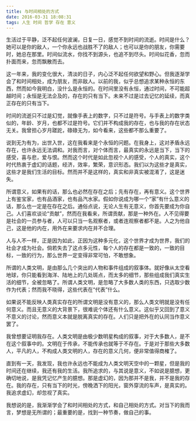 ```yaml
---
title: 与时间相处的方式
date: 2016-03-31 18:08:31
tags: 人生 时间 哲学 存在 意义
---
```


生活过于平静，泛不起任何波澜，日复一日，感觉不到时间的流逝。时间是什么？她可以是你的敌人，一个你永远也战胜不了的敌人；也可以是你的朋友，你需要时，她总在那里。时间似流水，你找不到源头，也追不到尽头。时间似花香，忽而扑面而来，忽而飘散而去。

这一年来，我的变化很大，清淡的日子，内心泛不起任何欲望和野心。但我逐渐学会了和时间相处，成为朋友，而非敌人。以前的我，似乎总想追求某种永恒的东西，然而如今我明白，没什么是永恒的。在时间里没有永恒，通过时间，不可能超越时间；永恒是无法企及的，存在的只有当下。未来不过是过去记忆的延续，而真正存在的只有当下。

时间的流逝只不过是幻觉，就像手表上的数字，只不过是符号。与手表上的数字类似的，年龄、岁月，也都不过是符号。它们并不构成我的存在，也与我的存在状态无关。我曾担心岁月蹉跎，碌碌无为，如今看来，这些都不那么重要了。



说到无为有为，出世入世，这在我看来是个永恒的问题。在我身上，这对矛盾永远存在，也许永远无法调和。对我而言，对个体而言，最真实的永远是当下，当下的感受，喜与悲，爱与恨。然而这个时代是如此忽视个人的感受，个人的真实，这个时代热衷于虚幻的话题，经济，效率，繁荣，意识形态。我们以为这些才是真实，这些才是我们生活的目标。然而并不是这样的，真实和非真实被混淆了，这是迷失。

所谓意义，如果有的话，那么也必然在存在之后；先有存在，再有意义。这个世界上有鉴宝家，也有品酒家，也有品汽水家。假如你说成为哪一个“家”有什么意义的话，那么也一定是在存在之后。通俗点说，无论人生有无意义，你首先要成为你自己。人们喜欢谈论“贡献”，然而在我看来，所谓贡献，那是一种外在。人不见得要是社会的一员参与者，人可以只当一名观察者，或者连观察者都不是。人之为他自己，这是他的内在，用外在来要求内在并不合理。

人与人不一样，正是因为如此，正因为这种多元化，这个世界才成为世界，我们的社会才成为社会。倘若失去了这点多元性，每个人的存在都是一致的，一致的目标，一致的行为，那么世界一定变得非常可怕，不敢想象。



所谓的人类文明，是由那么几个突出的人物和事件组成的叙事体。就好像从太空看地球，你只能看到海洋、陆地上的几处斑点，而太多的细节，那些组成我们真实生活的细节，全被忽略了。所谓人类文明，是忽略了大多数人类的东西，只选取少数作为代表；然而我不晓得，这些代表在“代表”什么。

如果说不能反映人类真实存在的所谓文明是没有意义的，那么人类文明就是没有任何意义。而且无意义的大背景下，很难说个体还有什么意义。这似乎又回到了意义不意义的讨论，然而意义本就是脱离真实的存在。人们只是把外在的认同当作意义罢了。



我曾想要证明我存在。人类文明是由极少数明星构成的叙事，对于大多数人，是不在这个叙事中的。文明在于传承，不能传承也就等于不存在。于是对于那些大多数人，平凡的人，不构成人类文明的人，存在的意义几何，便非常值得商榷了。

直到有一天，我发现，我也许永远也不能成为人类文明天空中的一颗星，但是我的时间还在继续，我还有我的生活。我所追求的，与其说是意义，不如说是臆想，更确切地说，是我凭记忆产生的臆想。那是虚幻的，因为那并不是我，并不是我的存在。我的存在，只有当下的时光，傍晚洒下的阳光，窗外穿流的车声，是真实的。我追求虚幻，却忽视了真实。

我想说的是，我渐渐学会了和时间相处的方式，和自己相处的方式。对当下的我而言，梦想是无所谓的；最重要的是，找到一种节奏，做自己的事。
